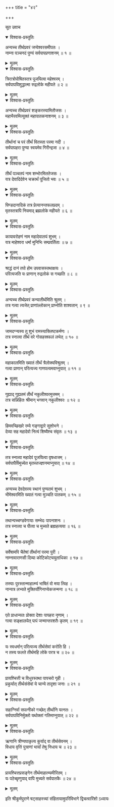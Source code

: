 +++
title = "४२"

+++

सूत उवाच  

<details open><summary>विश्वास-प्रस्तुतिः</summary>

अन्यच्च तीर्थप्रवरं जप्येश्वरसमीपतः ।  
नाम्ना पञ्चनदं पुण्यं सर्वपापप्रणाशनम् ॥ १ ॥
</details>

<details><summary>मूलम्</summary>

अन्यच्च तीर्थप्रवरं जप्येश्वरसमीपतः ।  
नाम्ना पञ्चनदं पुण्यं सर्वपापप्रणाशनम् ॥ १ ॥
</details>

<details open><summary>विश्वास-प्रस्तुतिः</summary>

त्रिरात्रोपोषितस्तत्र पूजयित्वा महेश्वरम् ।  
सर्वपापविशुद्धात्मा रुद्रलोके महीयते ॥ २ ॥
</details>

<details><summary>मूलम्</summary>

त्रिरात्रोपोषितस्तत्र पूजयित्वा महेश्वरम् ।  
सर्वपापविशुद्धात्मा रुद्रलोके महीयते ॥ २ ॥
</details>

<details open><summary>विश्वास-प्रस्तुतिः</summary>

अन्यच्च तीर्थप्रवरं शङ्करस्यामितौजसः ।  
महाभैरवमित्युक्तं महापातकनाशनम् ॥ ३ ॥
</details>

<details><summary>मूलम्</summary>

अन्यच्च तीर्थप्रवरं शङ्करस्यामितौजसः ।  
महाभैरवमित्युक्तं महापातकनाशनम् ॥ ३ ॥
</details>

<details open><summary>विश्वास-प्रस्तुतिः</summary>

तीर्थानां च परं तीर्थं वितस्ता परमा नदी ।  
सर्वपापहरा पुण्या स्वयमेव गिरीन्द्रजा ॥ ४ ॥
</details>

<details><summary>मूलम्</summary>

तीर्थानां च परं तीर्थं वितस्ता परमा नदी ।  
सर्वपापहरा पुण्या स्वयमेव गिरीन्द्रजा ॥ ४ ॥
</details>

<details open><summary>विश्वास-प्रस्तुतिः</summary>

तीर्थं पञ्चतपं नाम शम्भोरमिततेजसः ।  
यत्र देवादिदेवेन चक्रार्थं पूजितो भवः ॥ ५ ॥
</details>

<details><summary>मूलम्</summary>

तीर्थं पञ्चतपं नाम शम्भोरमिततेजसः ।  
यत्र देवादिदेवेन चक्रार्थं पूजितो भवः ॥ ५ ॥
</details>

<details open><summary>विश्वास-प्रस्तुतिः</summary>

पिण्डदानादिकं तत्र प्रेत्यानन्तफलप्रदम् ।  
मृतस्तत्रापि नियमाद् ब्रह्मलोके महीयते ॥ ६ ॥
</details>

<details><summary>मूलम्</summary>

पिण्डदानादिकं तत्र प्रेत्यानन्तफलप्रदम् ।  
मृतस्तत्रापि नियमाद् ब्रह्मलोके महीयते ॥ ६ ॥
</details>

<details open><summary>विश्वास-प्रस्तुतिः</summary>

कायावरोहणं नाम महादेवालयं शुभम् ।  
यत्र माहेश्वरा धर्मा मुनिभिः सम्प्रवर्तिताः ॥ ७ ॥
</details>

<details><summary>मूलम्</summary>

कायावरोहणं नाम महादेवालयं शुभम् ।  
यत्र माहेश्वरा धर्मा मुनिभिः सम्प्रवर्तिताः ॥ ७ ॥
</details>

<details open><summary>विश्वास-प्रस्तुतिः</summary>

श्राद्धं दानं तपो होम उपवासस्तथाक्षयः ।  
परित्यजति यः प्राणान् रुद्रलोकं स गच्छति ॥ ८ ॥
</details>

<details><summary>मूलम्</summary>

श्राद्धं दानं तपो होम उपवासस्तथाक्षयः ।  
परित्यजति यः प्राणान् रुद्रलोकं स गच्छति ॥ ८ ॥
</details>

<details open><summary>विश्वास-प्रस्तुतिः</summary>

अन्यच्च तीर्थप्रवरं कन्यातीर्थमिति श्रुतम् ।  
तत्र गत्वा त्यजेत् प्राणांल्लोकान् प्राप्नोति शाश्वतान् ॥ ९ ॥
</details>

<details><summary>मूलम्</summary>

अन्यच्च तीर्थप्रवरं कन्यातीर्थमिति श्रुतम् ।  
तत्र गत्वा त्यजेत् प्राणांल्लोकान् प्राप्नोति शाश्वतान् ॥ ९ ॥
</details>

<details open><summary>विश्वास-प्रस्तुतिः</summary>

जामदग्न्यस्य तु शुभं रामस्याक्लिष्टकर्मणः ।  
तत्र स्नात्वा तीर्थ वरे गोसहस्रफलं लभेत् ॥ १० ॥
</details>

<details><summary>मूलम्</summary>

जामदग्न्यस्य तु शुभं रामस्याक्लिष्टकर्मणः ।  
तत्र स्नात्वा तीर्थ वरे गोसहस्रफलं लभेत् ॥ १० ॥
</details>

<details open><summary>विश्वास-प्रस्तुतिः</summary>

महाकालमिति ख्यातं तीर्थं त्रैलोक्यविश्रुतम् ।  
गत्वा प्राणान् परित्यज्य गाणपत्यमवाप्नुयात् ॥ ११ ॥
</details>

<details><summary>मूलम्</summary>

महाकालमिति ख्यातं तीर्थं त्रैलोक्यविश्रुतम् ।  
गत्वा प्राणान् परित्यज्य गाणपत्यमवाप्नुयात् ॥ ११ ॥
</details>

<details open><summary>विश्वास-प्रस्तुतिः</summary>

गुह्याद् गुह्यतमं तीर्थं नकुलीश्वरमुत्तमम् ।  
तत्र सन्निहितः श्रीमान् भगवान् नकुलीश्वरः ॥ १२ ॥
</details>

<details><summary>मूलम्</summary>

गुह्याद् गुह्यतमं तीर्थं नकुलीश्वरमुत्तमम् ।  
तत्र सन्निहितः श्रीमान् भगवान् नकुलीश्वरः ॥ १२ ॥
</details>

<details open><summary>विश्वास-प्रस्तुतिः</summary>

हिमवच्छिखरे रम्ये गङ्गाद्वारे सुशोभने ।  
देव्या सह महादेवो नित्यं शिष्यैश्च संवृतः ॥ १३ ॥
</details>

<details><summary>मूलम्</summary>

हिमवच्छिखरे रम्ये गङ्गाद्वारे सुशोभने ।  
देव्या सह महादेवो नित्यं शिष्यैश्च संवृतः ॥ १३ ॥
</details>

<details open><summary>विश्वास-प्रस्तुतिः</summary>

तत्र स्नात्वा महादेवं पूजयित्वा वृषध्वजम् ।  
सर्वपापैर्विमुच्येत मृतस्तज्ज्ञानमाप्नुयात् ॥ १४ ॥
</details>

<details><summary>मूलम्</summary>

तत्र स्नात्वा महादेवं पूजयित्वा वृषध्वजम् ।  
सर्वपापैर्विमुच्येत मृतस्तज्ज्ञानमाप्नुयात् ॥ १४ ॥
</details>

<details open><summary>विश्वास-प्रस्तुतिः</summary>

अन्यच्च देवदेवस्य स्थानं पुण्यतमं शुभम् ।  
भीमेश्वरमिति ख्यातं गत्वा मुञ्चति पातकम् ॥ १५ ॥
</details>

<details><summary>मूलम्</summary>

अन्यच्च देवदेवस्य स्थानं पुण्यतमं शुभम् ।  
भीमेश्वरमिति ख्यातं गत्वा मुञ्चति पातकम् ॥ १५ ॥
</details>

<details open><summary>विश्वास-प्रस्तुतिः</summary>

तथान्यच्चण्डवेगायाः सम्भेदः पापनाशनः ।  
तत्र स्नात्वा च पीत्वा च मुच्यते ब्रह्महत्यया ॥ १६ ॥
</details>

<details><summary>मूलम्</summary>

तथान्यच्चण्डवेगायाः सम्भेदः पापनाशनः ।  
तत्र स्नात्वा च पीत्वा च मुच्यते ब्रह्महत्यया ॥ १६ ॥
</details>

<details open><summary>विश्वास-प्रस्तुतिः</summary>

सर्वेषामपि चैतेषां तीर्थानां परमा पुरी ।  
नाम्नावाराणसी दिव्या कोटिकोट्ययुताधिका ॥ १७ ॥
</details>

<details><summary>मूलम्</summary>

सर्वेषामपि चैतेषां तीर्थानां परमा पुरी ।  
नाम्नावाराणसी दिव्या कोटिकोट्ययुताधिका ॥ १७ ॥
</details>

<details open><summary>विश्वास-प्रस्तुतिः</summary>

तस्याः पुरस्तान्माहात्म्यं भाषितं वो मया त्विह ।  
नान्यत्र लभ्यते मुक्तिर्योगिनाप्येकजन्मना ॥ १८ ॥
</details>

<details><summary>मूलम्</summary>

तस्याः पुरस्तान्माहात्म्यं भाषितं वो मया त्विह ।  
नान्यत्र लभ्यते मुक्तिर्योगिनाप्येकजन्मना ॥ १८ ॥
</details>

<details open><summary>विश्वास-प्रस्तुतिः</summary>

एते प्राधान्यतः प्रोक्ता देशाः पापहरा नृणाम् ।  
गत्वा सङ्क्षालयेत् पापं जन्मान्तरशतैः कृतम् ॥ १९ ॥
</details>

<details><summary>मूलम्</summary>

एते प्राधान्यतः प्रोक्ता देशाः पापहरा नृणाम् ।  
गत्वा सङ्क्षालयेत् पापं जन्मान्तरशतैः कृतम् ॥ १९ ॥
</details>

<details open><summary>विश्वास-प्रस्तुतिः</summary>

यः स्वधर्मान् परित्यज्य तीर्थसेवां करोति हि ।  
न तस्य फलते तीर्थमहि लोके परत्र च ॥ २० ॥
</details>

<details><summary>मूलम्</summary>

यः स्वधर्मान् परित्यज्य तीर्थसेवां करोति हि ।  
न तस्य फलते तीर्थमहि लोके परत्र च ॥ २० ॥
</details>

<details open><summary>विश्वास-प्रस्तुतिः</summary>

प्रायश्चित्ती च विधुरस्तथा पापचरो गृही ।  
प्रकुर्यात् तीर्थसंसेवां ये चान्ये तादृशा जनाः ॥ २१ ॥
</details>

<details><summary>मूलम्</summary>

प्रायश्चित्ती च विधुरस्तथा पापचरो गृही ।  
प्रकुर्यात् तीर्थसंसेवां ये चान्ये तादृशा जनाः ॥ २१ ॥
</details>

<details open><summary>विश्वास-प्रस्तुतिः</summary>

सहाग्निर्वा सपत्नीको गच्छेत् तीर्थानि यत्नतः ।  
सर्वपापविनिर्मुक्तो यथोक्तां गतिमाप्नुयात् ॥ २२ ॥
</details>

<details><summary>मूलम्</summary>

सहाग्निर्वा सपत्नीको गच्छेत् तीर्थानि यत्नतः ।  
सर्वपापविनिर्मुक्तो यथोक्तां गतिमाप्नुयात् ॥ २२ ॥
</details>

<details open><summary>विश्वास-प्रस्तुतिः</summary>

ऋणानि त्रीण्यपाकृत्य कुर्याद् वा तीर्थसेवनम् ।  
विधाय वृत्तिं पुत्राणां भार्यां तेषु निधाय च ॥ २३ ॥
</details>

<details><summary>मूलम्</summary>

ऋणानि त्रीण्यपाकृत्य कुर्याद् वा तीर्थसेवनम् ।  
विधाय वृत्तिं पुत्राणां भार्यां तेषु निधाय च ॥ २३ ॥
</details>

<details open><summary>विश्वास-प्रस्तुतिः</summary>

प्रायश्चित्तप्रसङ्गेन तीर्थमाहात्म्यमीरितम् ।  
यः पठेच्छृणुयाद् वापि मुच्यते सर्वपातकैः ॥ २४ ॥
</details>

<details><summary>मूलम्</summary>

प्रायश्चित्तप्रसङ्गेन तीर्थमाहात्म्यमीरितम् ।  
यः पठेच्छृणुयाद् वापि मुच्यते सर्वपातकैः ॥ २४ ॥
</details>
    
इति श्रीकूर्मपुराणे षट्साहस्त्र्यां संहितायामुपरिविभागे द्विचत्वारिंशो ऽध्यायः
